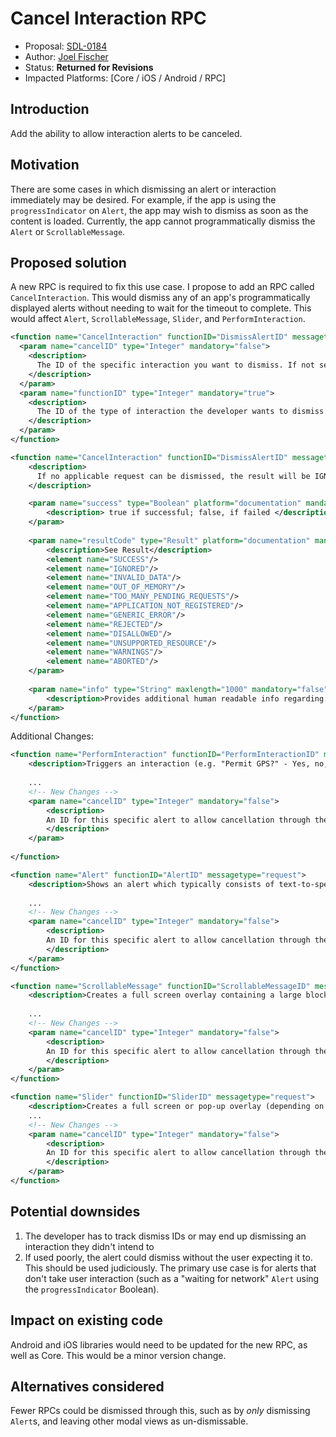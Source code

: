 # Cancel Interaction RPC

* Proposal: [SDL-0184](0184-cancel-interaction.md)
* Author: [Joel Fischer](https://github.com/joeljfischer)
* Status: **Returned for Revisions**
* Impacted Platforms: [Core / iOS / Android / RPC]

## Introduction

Add the ability to allow interaction alerts to be canceled.

## Motivation

There are some cases in which dismissing an alert or interaction immediately may be desired. For example, if the app is using the `progressIndicator` on `Alert`, the app may wish to dismiss as soon as the content is loaded. Currently, the app cannot programmatically dismiss the `Alert` or `ScrollableMessage`.

## Proposed solution

A new RPC is required to fix this use case. I propose to add an RPC called `CancelInteraction`. This would dismiss any of an app's programmatically displayed alerts without needing to wait for the timeout to complete. This would affect `Alert`, `ScrollableMessage`, `Slider`, and `PerformInteraction`.

```xml
<function name="CancelInteraction" functionID="DismissAlertID" messagetype="request" since="X.X.X">
  <param name="cancelID" type="Integer" mandatory="false">
    <description>
      The ID of the specific interaction you want to dismiss. If not set, the most recent of the RPC type set in functionID will be dismissed.
    </description>
  </param>
  <param name="functionID" type="Integer" mandatory="true">
    <description>
      The ID of the type of interaction the developer wants to dismiss. Only values 10, (PerformInteractionID), 12 (AlertID), 25 (ScrollableMessageID), and 26 (SliderID) are permitted.
    </description>
  </param>
</function>

<function name="CancelInteraction" functionID="DismissAlertID" messagetype="response">
    <description>
      If no applicable request can be dismissed, the result will be IGNORED.
    </description>

    <param name="success" type="Boolean" platform="documentation" mandatory="true">
        <description> true if successful; false, if failed </description>
    </param>
        
    <param name="resultCode" type="Result" platform="documentation" mandatory="true">
        <description>See Result</description>
        <element name="SUCCESS"/>
        <element name="IGNORED"/>
        <element name="INVALID_DATA"/>
        <element name="OUT_OF_MEMORY"/>
        <element name="TOO_MANY_PENDING_REQUESTS"/>
        <element name="APPLICATION_NOT_REGISTERED"/>
        <element name="GENERIC_ERROR"/>
        <element name="REJECTED"/>
        <element name="DISALLOWED"/>
        <element name="UNSUPPORTED_RESOURCE"/>
        <element name="WARNINGS"/>
        <element name="ABORTED"/>
    </param>
        
    <param name="info" type="String" maxlength="1000" mandatory="false" platform="documentation">
        <description>Provides additional human readable info regarding the result.</description>
    </param>
</function>
```

Additional Changes:

```xml
<function name="PerformInteraction" functionID="PerformInteractionID" messagetype="request">
    <description>Triggers an interaction (e.g. "Permit GPS?" - Yes, no, Always Allow).</description>
    
    ...
    <!-- New Changes -->
    <param name="cancelID" type="Integer" mandatory="false">
        <description>
        An ID for this specific alert to allow cancellation through the `CancelInteraction` RPC.
        </description>
    </param>
    
</function>
```

```xml
<function name="Alert" functionID="AlertID" messagetype="request">
    <description>Shows an alert which typically consists of text-to-speech message and text on the display. At least either alertText1, alertText2 or TTSChunks need to be provided.</description>
    
    ...
    <!-- New Changes -->
    <param name="cancelID" type="Integer" mandatory="false">
        <description>
        An ID for this specific alert to allow cancellation through the `CancelInteraction` RPC.
        </description>
    </param>
</function>
```

```xml
<function name="ScrollableMessage" functionID="ScrollableMessageID" messagetype="request">
    <description>Creates a full screen overlay containing a large block of formatted text that can be scrolled with up to 8 SoftButtons defined</description>
    
    ...
    <!-- New Changes -->
    <param name="cancelID" type="Integer" mandatory="false">
        <description>
        An ID for this specific alert to allow cancellation through the `CancelInteraction` RPC.
        </description>
    </param>
</function>
```

```xml
<function name="Slider" functionID="SliderID" messagetype="request">
    <description>Creates a full screen or pop-up overlay (depending on platform) with a single user controlled slider.</description>
    ...
    <!-- New Changes -->
    <param name="cancelID" type="Integer" mandatory="false">
        <description>
        An ID for this specific alert to allow cancellation through the `CancelInteraction` RPC.
        </description>
    </param>
</function>
```

## Potential downsides

1. The developer has to track dismiss IDs or may end up dismissing an interaction they didn't intend to
2. If used poorly, the alert could dismiss without the user expecting it to. This should be used judiciously. The primary use case is for alerts that don't take user interaction (such as a "waiting for network" `Alert` using the `progressIndicator` Boolean).

## Impact on existing code

Android and iOS libraries would need to be updated for the new RPC, as well as Core. This would be a minor version change.

## Alternatives considered

Fewer RPCs could be dismissed through this, such as by _only_ dismissing `Alert`s, and leaving other modal views as un-dismissable.
